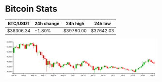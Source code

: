 # Bitcoin Stats

BTC/USDT|24h change|24h high|24h low|
|---|---|---|---|
|$38306.34|-1.80%|$39780.00|$37642.03|

<img src="./chart.svg">
